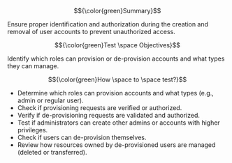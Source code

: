 $${\color{green}Summary}$$

Ensure proper identification and authorization during the creation and removal of user accounts to prevent unauthorized access.

$${\color{green}Test \space Objectives}$$

Identify which roles can provision or de-provision accounts and what types they can manage.

$${\color{green}How \space to \space test?}$$

- Determine which roles can provision accounts and what types (e.g., admin or regular user).
- Check if provisioning requests are verified or authorized.
- Verify if de-provisioning requests are validated and authorized.
- Test if administrators can create other admins or accounts with higher privileges.
- Check if users can de-provision themselves.
- Review how resources owned by de-provisioned users are managed (deleted or transferred).
